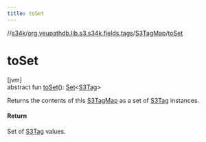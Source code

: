 ```yaml
---
title: toSet
---
```

//[s34k](../../../index.html)/[org.veupathdb.lib.s3.s34k.fields.tags](../index.html)/[S3TagMap](index.html)/[toSet](to-set.html)



# toSet



[jvm]\
abstract fun [toSet](to-set.html)(): [Set](https://kotlinlang.org/api/latest/jvm/stdlib/kotlin.collections/-set/index.html)&lt;[S3Tag](../../org.veupathdb.lib.s3.s34k/-s3-tag/index.html)&gt;



Returns the contents of this [S3TagMap](index.html) as a set of [S3Tag](../../org.veupathdb.lib.s3.s34k/-s3-tag/index.html) instances.



#### Return



Set of [S3Tag](../../org.veupathdb.lib.s3.s34k/-s3-tag/index.html) values.




